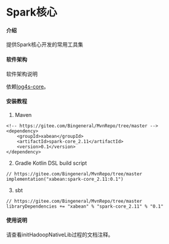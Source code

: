 # Spark核心

#### 介绍
提供Spark核心开发的常用工具集

#### 软件架构
软件架构说明

依赖[log4s-core](https://gitee.com/Bingeneral/MvnRepo/tree/master/xabean/log4s-core_2.11)。

#### 安装教程

1. Maven
```
<!-- https://gitee.com/Bingeneral/MvnRepo/tree/master -->
<dependency>
    <groupId>xabean</groupId>
    <artifactId>spark-core_2.11</artifactId>
    <version>0.1</version>
</dependency>
```
2. Gradle Kotlin DSL build script
```
// https://gitee.com/Bingeneral/MvnRepo/tree/master
implementation("xabean:spark-core_2.11:0.1")
```
3. sbt
```
// https://gitee.com/Bingeneral/MvnRepo/tree/master
libraryDependencies += "xabean" % "spark-core_2.11" % "0.1"
```

#### 使用说明

请查看initHadoopNativeLib过程的文档注释。

